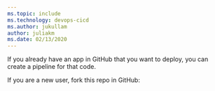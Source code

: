 ```yaml
---
ms.topic: include
ms.technology: devops-cicd
ms.author: jukullam
author: juliakm
ms.date: 02/13/2020
---
```


If you already have an app in GitHub that you want to deploy, you can create a pipeline for that code.

If you are a new user, fork this repo in GitHub:
